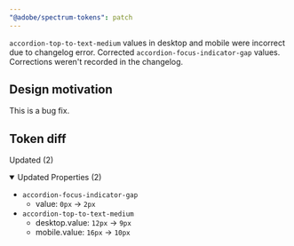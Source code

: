 ```yaml
---
"@adobe/spectrum-tokens": patch
---
```


`accordion-top-to-text-medium` values in desktop and mobile were incorrect due to changelog error.
Corrected `accordion-focus-indicator-gap` values. Corrections weren't recorded in the changelog.

## Design motivation

This is a bug fix.

## Token diff

Updated (2)

<details open><summary>Updated Properties (2)</summary>

- `accordion-focus-indicator-gap`
  - value: `0px` -> `2px`
- `accordion-top-to-text-medium`
  - desktop.value: `12px` -> `9px`
  - mobile.value: `16px` -> `10px`

</details>
